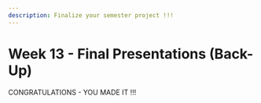 ```yaml
---
description: Finalize your semester project !!!
---
```


# Week 13 - Final Presentations (Back-Up)

CONGRATULATIONS - YOU MADE IT !!!
